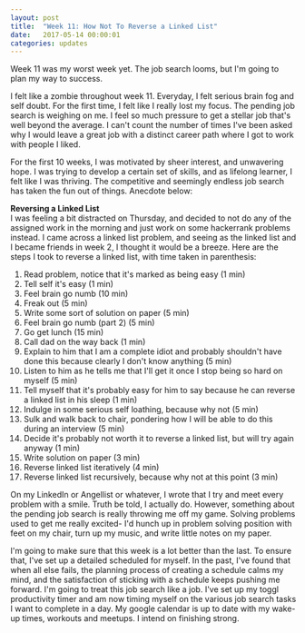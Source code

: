 ```yaml
---
layout: post
title:  "Week 11: How Not To Reverse a Linked List"
date:   2017-05-14 00:00:01
categories: updates
---
```


Week 11 was my worst week yet. The job search looms, but I'm going to plan my way to success. 

I felt like a zombie throughout week 11. Everyday, I felt serious brain fog and self doubt. For the first time, I felt like I really lost my focus. The pending job search is weighing on me. I feel so much pressure to get a stellar job that's well beyond the average. I can't count the number of times I've been asked why I would leave a great job with a distinct career path where I got to work with people I liked.

For the first 10 weeks, I was motivated by sheer interest, and unwavering hope. I was trying to develop a certain set of skills, and as lifelong learner, I felt like I was thriving. The competitive and seemingly endless job search has taken the fun out of things. Anecdote below:

<b>Reversing a Linked List</b><br>
I was feeling a bit distracted on Thursday, and decided to not do any of the assigned work in the morning and just work on some hackerrank problems instead. I came across a linked list problem, and seeing as the linked list and I became friends in week 2, I thought it would be a breeze. Here are the steps I took to reverse a linked list, with time taken in parenthesis:

1. Read problem, notice that it's marked as being easy (1 min)
2. Tell self it's easy (1 min)
3. Feel brain go numb (10 min)
4. Freak out (5 min)
5. Write some sort of solution on paper (5 min)
6. Feel brain go numb (part 2) (5 min)
7. Go get lunch (15 min)
8. Call dad on the way back (1 min)
9. Explain to him that I am a complete idiot and probably shouldn't have done this because clearly I don't know anything (5 min)
10. Listen to him as he tells me that I'll get it once I stop being so hard on myself (5 min)
11. Tell myself that it's probably easy for him to say because he can reverse a linked list in his sleep (1 min)
12. Indulge in some serious self loathing, because why not (5 min)
13. Sulk and walk back to chair, pondering how I will be able to do this during an interview (5 min)
14. Decide it's probably not worth it to reverse a linked list, but will try again anyway (1 min)
15. Write solution on paper (3 min)
16. Reverse linked list iteratively (4 min)
17. Reverse linked list recursively, because why not at this point (3 min)

On my LinkedIn or Angellist or whatever, I wrote that I try and meet every problem with a smile. Truth be told, I actually do. However, something about the pending job search is really throwing me off my game. Solving problems used to get me really excited- I'd hunch up in problem solving position with feet on my chair, turn up my music, and write little notes on my paper.

I'm going to make sure that this week is a lot better than the last. To ensure that, I've set up a detailed scheduled for myself. In the past, I've found that when all else fails, the planning process of creating a schedule calms my mind, and the satisfaction of sticking with a schedule keeps pushing me forward. I'm going to treat this job search like a job. I've set up my toggl productivity timer and am now timing myself on the various job search tasks I want to complete in a day. My google calendar is up to date with my wake-up times, workouts and meetups. I intend on finishing strong.
